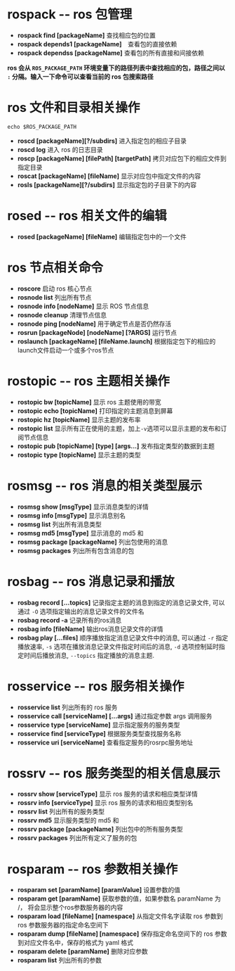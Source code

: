 # rospack -- ros 包管理

- **rospack find [packageName]** 查找相应包的位置
- **rospack depends1 [packageName]**　查看包的直接依赖
- **rospack dependss [packageName]** 查看包的所有直接和间接依赖

**ros 会从 `ROS_PACKAGE_PATH` 环境变量下的路径列表中查找相应的包，路径之间以 `:` 分隔。输入一下命令可以查看当前的 ros 包搜索路径**
# ros 文件和目录相关操作



```shell
echo $ROS_PACKAGE_PATH
```

- **roscd [packageName][?/subdirs]** 进入指定包的相应子目录
- **roscd log** 进入 ros 的日志目录
- **roscp [packageName] [filePath] [targetPath]** 拷贝对应包下的相应文件到指定目录
- **roscat [packageName] [fileName]** 显示对应包中指定文件的内容
- **rosls [packageName][?/subdirs]** 显示指定包的子目录下的内容


# rosed -- ros 相关文件的编辑

- **rosed [packageName] [fileName]** 编辑指定包中的一个文件
# ros 节点相关命令

- **roscore** 启动 ros 核心节点
- **rosnode list** 列出所有节点
- **rosnode info [nodeName]** 显示 ROS 节点信息
- **rosnode cleanup** 清理节点信息
- **rosnode ping [nodeName]** 用于确定节点是否仍然存活
- **rosrun [packageNode] [nodeName] [?ARGS]** 运行节点
- **roslaunch [packageName] [fileName.launch]** 根据指定包下的相应的launch文件启动一个或多个ros节点

# rostopic -- ros 主题相关操作

- **rostopic bw [topicName]** 显示 ros 主题使用的带宽
- **rostopic echo [topicName]** 打印指定的主题消息到屏幕
- **rostopic hz [topicName]** 显示主题的发布率
- **rostopic list** 显示所有正在使用的主题，加上`-v`选项可以显示主题的发布和订阅节点信息
- **rostopic pub [topicName] [type] [args...]** 发布指定类型的数据到主题
- **rostopic type [topicName]** 显示主题的类型

# rosmsg -- ros 消息的相关类型展示

- **rosmsg show [msgType]** 显示消息类型的详情
- **rosmsg info [msgType]** 显示消息别名
- **rosmsg list** 列出所有消息类型
- **rosmsg md5 [msgType]** 显示消息的 md5 和
- **rosmsg package [packageName]** 列出包使用的消息
- **rosmsg packages** 列出所有包含消息的包

# rosbag -- ros 消息记录和播放

- **rosbag record [...topics]** 记录指定主题的消息到指定的消息记录文件, 可以通过 `-O` 选项指定输出的消息记录文件的文件名
- **rosbag record -a** 记录所有的ros消息
- **rosbag info [fileName]** 输出ros消息记录文件的详情
- **rosbag play [...files]** 顺序播放指定消息记录文件中的消息, 可以通过 `-r` 指定播放速率, `-s` 选项在播放消息记录文件指定时间后的消息, `-d` 选项控制延时指定时间后播放消息, `--topics` 指定播放的消息主题.

# rosservice -- ros 服务相关操作

- **rosservice list** 列出所有的 ros 服务
- **rosservice call [serviceName] [...args]** 通过指定参数 args 调用服务
- **rosservice type [serviceName]** 显示指定服务的服务类型
- **rosservice find [serviceType]** 根据服务类型查找服务名称
- **rosservice uri [serviceName]** 查看指定服务的rosrpc服务地址

# rossrv -- ros 服务类型的相关信息展示

- **rossrv show [serviceType]** 显示 ros 服务的请求和相应类型详情
- **rossrv info [serviceType]** 显示 ros 服务的请求和相应类型别名
- **rossrv list** 列出所有的服务类型
- **rossrv md5** 显示服务类型的 md5 和
- **rossrv package [packageName]** 列出包中的所有服务类型
- **rossrv packages** 列出所有定义了服务的包

# rosparam -- ros 参数相关操作

- **rosparam set [paramName] [paramValue]** 设置参数的值
- **rosparam get [paramName]** 获取参数的值，如果参数名 paramName 为 /， 将会显示整个ros参数服务器的内容
- **rosparam load [fileName] [namespace]** 从指定文件名字读取 ros 参数到 ros 参数服务器的指定命名空间下
- **rosparam dump [fileName] [namespace]** 保存指定命名空间下的 ros 参数到对应文件名中，保存的格式为 yaml 格式
- **rosparam delete [paramName]** 删除对应参数
- **rosparam list** 列出所有的参数

